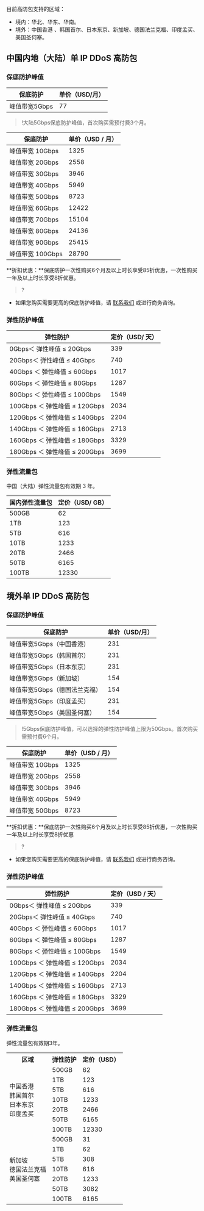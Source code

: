 目前高防包支持的区域：
- 境内：华北、华东、华南。
- 境外：中国香港 、韩国首尔、日本东京、新加坡、德国法兰克福、印度孟买、美国圣何塞。

##  **中国内地（大陆）单 IP DDoS 高防包**
###  保底防护峰值
|保底防护|单价（USD/月）|
|-|-|
|峰值带宽5Gbps|77|
>!大陆5Gbps保底防护峰值，首次购买需预付费3个月。

|保底防护|单价（USD / 月）|
|-|-|
|峰值带宽 10Gbps|1325|
|峰值带宽 20Gbps|2558|
|峰值带宽 30Gbps|3946|
|峰值带宽 40Gbps|5949|
|峰值带宽 50Gbps|8723|
|峰值带宽 60Gbps|12422|
|峰值带宽 70Gbps|15104|
|峰值带宽 80Gbps|24136|
|峰值带宽 90Gbps|25415|
|峰值带宽 100Gbps|28790|

**折扣优惠：**保底防护一次性购买6个月及以上时长享受85折优惠，一次性购买一年及以上时长享受8折优惠。
>?
- 如果您购买需要更高的保底防护峰值，请 [联系我们](https://cloud.tencent.com/about/connect) 或进行商务咨询。

### 弹性防护峰值
| 弹性防护 | 定价（USD/ 天）|
|---------|---------|
| 0Gbps＜ 弹性峰值 ≤  20Gbps | 339|
| 20Gbps＜ 弹性峰值 ≤  40Gbps | 740 | 
| 40Gbps ＜ 弹性峰值 ≤  60Gbps |1017 | 
| 60Gbps ＜ 弹性峰值 ≤  80Gbps |1287| 
| 80Gbps ＜ 弹性峰值 ≤  100Gbps |1549| 
| 100Gbps ＜ 弹性峰值 ≤ 120Gbps |2034 | 
| 120Gbps ＜ 弹性峰值 ≤  140Gbps |2204 |
|140Gbps ＜ 弹性峰值 ≤  160Gbps| 2713|
| 160Gbps ＜ 弹性峰值 ≤ 180Gbps | 3329 |
| 180Gbps ＜ 弹性峰值 ≤ 200Gbps| 3699| 

### 弹性流量包
中国（大陆）弹性流量包有效期 3 年。

|国内弹性流量包|定价（USD/ GB）|
|--|-|
|500GB|62|
|1TB|123|
|5TB|616|
|10TB|1233|
|20TB|2466|
|50TB|6165|
|100TB|12330|

## **境外单 IP DDoS 高防包**
### 保底防护峰值

|保底防护|单价（USD/月）|
|-|-|
|峰值带宽5Gbps（中国香港）|231|
| 峰值带宽5Gbps（韩国首尔）|231|
|峰值带宽5Gbps（日本东京）|231|
|峰值带宽5Gbps（新加坡）|154|
|峰值带宽5Gbps（德国法兰克福）|154|
|峰值带宽5Gbps（印度孟买）|231|
|峰值带宽5Gbps（美国圣何塞）|154|

>!5Gbps保底防护峰值，可以选择的弹性防护峰值上限为50Gbps。首次购买需预付费6个月。

|保底防护|单价（USD / 月）|
|-|-|
|峰值带宽 10Gbps|1325|
|峰值带宽 20Gbps|2558|
|峰值带宽 30Gbps|3946|
|峰值带宽 40Gbps|5949|
|峰值带宽 50Gbps|8723|

**折扣优惠：**保底防护一次性购买6个月及以上时长享受85折优惠，一次性购买一年及以上时长享受8折优惠
>?
- 如果您购买需要更高的保底防护峰值，请 [联系我们](https://cloud.tencent.com/about/connect) 或进行商务咨询。


### 弹性防护峰值
| 弹性防护 | 定价（USD / 天）|
|---------|---------|
| 0Gbps＜ 弹性峰值 ≤  20Gbps | 339|
| 20Gbps＜ 弹性峰值 ≤  40Gbps | 740 | 
| 40Gbps ＜ 弹性峰值 ≤  60Gbps |1017 | 
| 60Gbps ＜ 弹性峰值 ≤  80Gbps |1287| 
| 80Gbps ＜ 弹性峰值 ≤  100Gbps |1549| 
| 100Gbps ＜ 弹性峰值 ≤ 120Gbps |2034 | 
| 120Gbps ＜ 弹性峰值 ≤  140Gbps |2204 |
| 140Gbps ＜ 弹性峰值 ≤  160Gbps |2713 |
| 160Gbps ＜ 弹性峰值 ≤ 180Gbps |3329 |
| 180Gbps ＜ 弹性峰值 ≤ 200Gbps|3699 | 


### 弹性流量包
弹性流量包有效期3年。
<table>
<tr>
<th>区域</th>
<th>弹性防护</th>
<th>定价（USD）</th>
</tr>

<tr>
<td rowspan="7">中国香港<br>韩国首尔<br>日本东京<br>印度孟买</td>

<td>500GB</td>
<td>62</td>
</tr>

<tr>
<td>1TB</td>
<td>123</td>
</tr>

<tr>
<td>5TB</td>
<td>616</td>
</tr>

<tr>
<td>10TB</td>
<td>1233</td>
</tr>

<tr>
<td>20TB</td>
<td>2466</td>
</tr>

<tr>
<td>50TB</td>
<td>6165</td>
</tr>

<tr>
<td>100TB</td>
<td>12330</td>
</tr>

<tr>
<td rowspan="7">新加坡<br>德国法兰克福<br>美国圣何塞</td>

<td>500GB</td>
<td>31</td>
</tr>

<tr>
<td>1TB</td>
<td>62</td>
</tr>

<tr>
<td>5TB</td>
<td>308</td>
</tr>

<tr>
<td>10TB</td>
<td>616</td>
</tr>

<tr>
<td>20TB</td>
<td>1233</td>
</tr>

<tr>
<td>50TB</td>
<td>3082</td>
</tr>

<tr>
<td>100TB</td>
<td>6165</td>
</tr>
</table>
